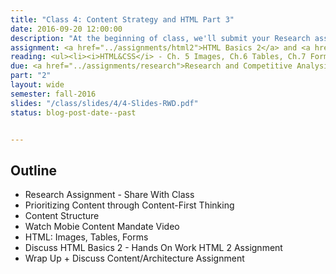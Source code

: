 ```yaml
---
title: "Class 4: Content Strategy and HTML Part 3"
date: 2016-09-20 12:00:00
description: "At the beginning of class, we'll submit your Research assignment via GitHub.  Then, we'll talk about how to prioritize content through content outlines and sketching.  We'll practice with a hands-on content prioritization exercise.  Finally, we'll finish our HTML lesson."
assignment: <a href="../assignments/html2">HTML Basics 2</a> and <a href="../assignments/content">Content & Architecture</a>
reading: <ul><li><i>HTML&CSS</i> - Ch. 5 Images, Ch.6 Tables, Ch.7 Forms, Ch.8 Extra Markup</li><li><a href="http://alistapart.com/blog/post/content-first-design">Content-First Design by Steph Hay</a></li><li><a href="http://www.markboulton.co.uk/journal/structure-first-content-always">Structure First. Content Always. by Mark Boulton</a></li><li><a href="http://karenmcgrane.com/2014/01/13/the-mobile-content-mandate/">In Class - We'll Watch part of the Mobile Content Mandate (Video) by Karen McGrane - 14:30 start, slide 20)</a></li></ul>
due: <a href="../assignments/research">Research and Competitive Analysis</a>
part: "2"
layout: wide
semester: fall-2016
slides: "/class/slides/4/4-Slides-RWD.pdf"
status: blog-post-date--past


---
```


## Outline

* Research Assignment - Share With Class
* Prioritizing Content through Content-First Thinking
* Content Structure
* Watch Mobie Content Mandate Video
* HTML: Images, Tables, Forms
* Discuss HTML Basics 2 - Hands On Work HTML 2 Assignment
* Wrap Up + Discuss Content/Architecture Assignment
